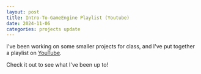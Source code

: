 ```yaml
---
layout: post
title: Intro-To-GameEngine Playlist (Youtube)
date: 2024-11-06
categories: projects update
---
```


I've been working on some smaller projects for class, and I've put together a playlist on [YouTube](https://www.youtube.com/watch?v=RTlYd7ydVjI&list=PLVq71dQTwEctK790JBhskpDZKLykziG3b&pp=gAQBiAQB). 

Check it out to see what I've been up to!
